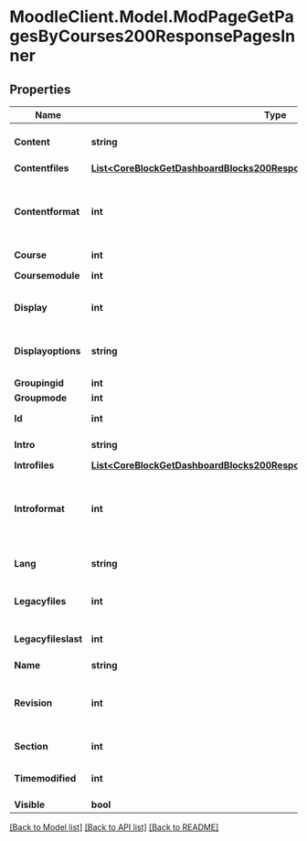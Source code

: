 # MoodleClient.Model.ModPageGetPagesByCourses200ResponsePagesInner

## Properties

Name | Type | Description | Notes
------------ | ------------- | ------------- | -------------
**Content** | **string** | Page content | [optional] [default to "null"]
**Contentfiles** | [**List&lt;CoreBlockGetDashboardBlocks200ResponseBlocksInnerContentsFilesInner&gt;**](CoreBlockGetDashboardBlocks200ResponseBlocksInnerContentsFilesInner.md) |  | [optional] 
**Contentformat** | **int** | content format (1 &#x3D; HTML, 0 &#x3D; MOODLE, 2 &#x3D; PLAIN, or 4 &#x3D; MARKDOWN) | [optional] 
**Course** | **int** | Course id | [optional] 
**Coursemodule** | **int** | Course module id | [optional] 
**Display** | **int** | How to display the page | [optional] [default to null]
**Displayoptions** | **string** | Display options (width, height) | [optional] [default to "null"]
**Groupingid** | **int** | Group id | [optional] 
**Groupmode** | **int** | Group mode | [optional] 
**Id** | **int** | Activity instance id | [optional] 
**Intro** | **string** | Activity introduction | [optional] 
**Introfiles** | [**List&lt;CoreBlockGetDashboardBlocks200ResponseBlocksInnerContentsFilesInner&gt;**](CoreBlockGetDashboardBlocks200ResponseBlocksInnerContentsFilesInner.md) |  | [optional] 
**Introformat** | **int** | intro format (1 &#x3D; HTML, 0 &#x3D; MOODLE, 2 &#x3D; PLAIN, or 4 &#x3D; MARKDOWN) | [optional] 
**Lang** | **string** | Forced activity language | [optional] 
**Legacyfiles** | **int** | Legacy files flag | [optional] [default to null]
**Legacyfileslast** | **int** | Legacy files last control flag | [optional] [default to null]
**Name** | **string** | Activity name | [optional] 
**Revision** | **int** | Incremented when after each file changes, to avoid cache | [optional] 
**Section** | **int** | Course section id | [optional] 
**Timemodified** | **int** | Last time the page was modified | [optional] [default to null]
**Visible** | **bool** | Visible | [optional] 

[[Back to Model list]](../README.md#documentation-for-models) [[Back to API list]](../README.md#documentation-for-api-endpoints) [[Back to README]](../README.md)

